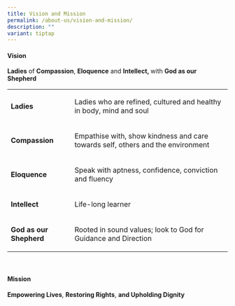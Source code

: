 ```yaml
---
title: Vision and Mission
permalink: /about-us/vision-and-mission/
description: ""
variant: tiptap
---
```

<h4><strong>Vision&nbsp;</strong></h4><p><strong>Ladies</strong>&nbsp;of <strong>Compassion</strong>, <strong>Eloquence</strong> and <strong>Intellect,&nbsp;</strong>with <strong>God as our Shepherd&nbsp;</strong></p><table><tbody><tr><td rowspan="1" colspan="1"><p><strong>Ladies</strong></p></td><td rowspan="1" colspan="1"><p>Ladies who are refined, cultured and healthy in body, mind and soul</p></td></tr><tr><td rowspan="1" colspan="1"><p><strong>Compassion</strong></p></td><td rowspan="1" colspan="1"><p>Empathise with, show kindness and care towards self, others and the environment</p></td></tr><tr><td rowspan="1" colspan="1"><p><strong>Eloquence</strong></p></td><td rowspan="1" colspan="1"><p>Speak with aptness, confidence, conviction and fluency</p></td></tr><tr><td rowspan="1" colspan="1"><p><strong>Intellect</strong></p></td><td rowspan="1" colspan="1"><p>Life-long learner</p></td></tr><tr><td rowspan="1" colspan="1"><p><strong>God as our Shepherd</strong></p></td><td rowspan="1" colspan="1"><p>Rooted in sound values; look to God for Guidance and Direction</p></td></tr></tbody></table><p>&nbsp;</p><h4><strong>Mission</strong></h4><p><strong>Empowering&nbsp;Lives</strong>, <strong>Restoring Rights</strong>, <strong>and Upholding Dignity</strong></p>